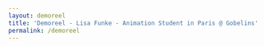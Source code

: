 ```yaml
---
layout: demoreel
title: 'Demoreel - Lisa Funke - Animation Student in Paris @ Gobelins'
permalink: /demoreel
---
```

